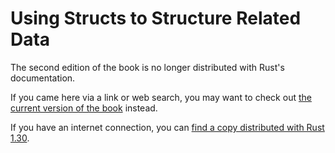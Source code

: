 # Using Structs to Structure Related Data

The second edition of the book is no longer distributed with Rust's documentation.

If you came here via a link or web search, you may want to check out [the current
version of the book](../ch05-00-structs.html) instead.

If you have an internet connection, you can [find a copy distributed with
Rust
1.30](https://doc.rust-lang.org/1.30.0/book/second-edition/ch05-00-structs.html).